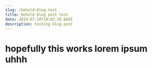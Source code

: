 ```yaml
---
slug: /behold-blog-test
title: behold blog post test
date: 2019-07-18T19:02:20.668Z
description: testing blog post
---
```

# hopefully this works lorem ipsum uhhh
